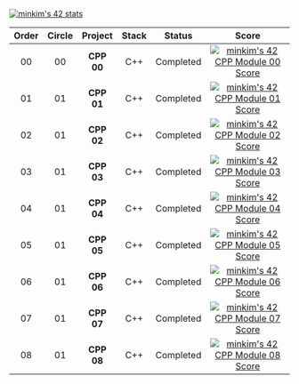 [![minkim's 42 stats](https://badge42.vercel.app/api/v2/cl1l62v7k000609ml4ef4u5hc/stats?cursusId=21&coalitionId=undefined)](https://github.com/JaeSeoKim/badge42)

|Order|Circle|Project|Stack|Status|Score|
|:---:|:---:|:---:|:---:|:---:|:---:|
|00|00|**CPP 00**|C++|Completed|[![minkim's 42 CPP Module 00 Score](https://badge42.vercel.app/api/v2/cl1l62v7k000609ml4ef4u5hc/project/2821275)](https://github.com/JaeSeoKim/badge42)|
|01|01|**CPP 01**|C++|Completed|[![minkim's 42 CPP Module 01 Score](https://badge42.vercel.app/api/v2/cl1l62v7k000609ml4ef4u5hc/project/2826435)](https://github.com/JaeSeoKim/badge42)|
|02|01|**CPP 02**|C++|Completed|[![minkim's 42 CPP Module 02 Score](https://badge42.vercel.app/api/v2/cl1l62v7k000609ml4ef4u5hc/project/2831729)](https://github.com/JaeSeoKim/badge42)|
|03|01|**CPP 03**|C++|Completed|[![minkim's 42 CPP Module 03 Score](https://badge42.vercel.app/api/v2/cl1l62v7k000609ml4ef4u5hc/project/2837707)](https://github.com/JaeSeoKim/badge42)|
|04|01|**CPP 04**|C++|Completed|[![minkim's 42 CPP Module 04 Score](https://badge42.vercel.app/api/v2/cl1l62v7k000609ml4ef4u5hc/project/2839076)](https://github.com/JaeSeoKim/badge42)|
|05|01|**CPP 05**|C++|Completed|[![minkim's 42 CPP Module 05 Score](https://badge42.vercel.app/api/v2/cl1l62v7k000609ml4ef4u5hc/project/2842294)](https://github.com/JaeSeoKim/badge42)|
|06|01|**CPP 06**|C++|Completed|[![minkim's 42 CPP Module 06 Score](https://badge42.vercel.app/api/v2/cl1l62v7k000609ml4ef4u5hc/project/2847401)](https://github.com/JaeSeoKim/badge42)|
|07|01|**CPP 07**|C++|Completed|[![minkim's 42 CPP Module 07 Score](https://badge42.vercel.app/api/v2/cl1l62v7k000609ml4ef4u5hc/project/2855992)](https://github.com/JaeSeoKim/badge42)|
|08|01|**CPP 08**|C++|Completed|[![minkim's 42 CPP Module 08 Score](https://badge42.vercel.app/api/v2/cl1l62v7k000609ml4ef4u5hc/project/2857330)](https://github.com/JaeSeoKim/badge42)|
